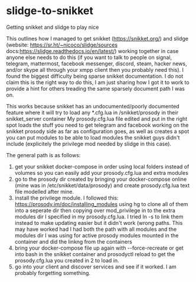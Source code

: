 # slidge-to-snikket
Getting snikket and slidge to play nice


This outlines how I managed to get snikket (https://snikket.org/) and slidge (website: https://sr.ht/~nicoco/slidge/sources  docs:https://slidge.readthedocs.io/en/latest/) working together in case anyone else needs to do this (if you want to talk to people on signal, telegram, mattermost, facebook messenger, discord, steam, hacker news, and/or skype all through your xmpp client then you probably need this). I found the biggest difficulty being sparse snikket documentation. I do not claim this is the right way to do this, I am just sharing how I got it to work to provide a hint for others treading the same sparsely document path I was on.

This works because snikket has an undocumented/poorly documented feature where it will try to load any *.cfg.lua in /snikket/prosody in their snikket_server container My prosody.cfg.lua file edited and put in the right spot loads the stuff you need to get telegram and facebook working on the snikket prosody side as far as configuration goes, as well as creates a spot you can put modules to be able to load modules the snikket guys didn't include (explicitely the privilege mod needed by slidge in this case).


The general path is as follows:

1. get your snikket docker-compose in order using local folders instead of volumes so you can easily add your prosody.cfg.lua and extra modules
2. go to the prosody dir created by bringing your docker-compose online (mine was in /etc/snikket/data/prosody) and create prosody.cfg.lua text file modelled after mine.
3.  install the privilege module. I followed this: https://prosody.im/doc/installing_modules using hg to clone all of them into a seperate dir then copying over mod_privilege in to the extra modules dir I specified in my prosody.cfg.lua. I tried ln -s to link them instead to make updating easier but it didn't work (wrong paths. This may have worked had I had both the path with all modules and the modules dir I was using for active prosody modules mounted in the container and did the linkng from the containers
4. bring your docker-compose file up again with --force-recreate or get into bash  in the snikket container and prosodyctl reload to get the prosody.cfg.lua you created in 2 to load in.
5. go into your client and discover services and see if it worked. I am probably forgetting something.

